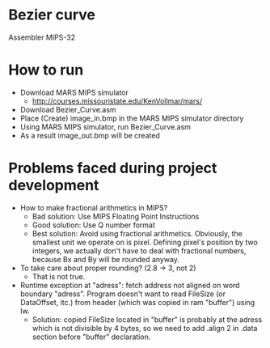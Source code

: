 # Bezier curve
Assembler MIPS-32
# How to run
- Download MARS MIPS simulator 
  - http://courses.missouristate.edu/KenVollmar/mars/
- Download Bezier_Curve.asm
- Place (Create) image_in.bmp in the MARS MIPS simulator directory 
- Using MARS MIPS simulator, run Bezier_Curve.asm
- As a result image_out.bmp will be created
# Problems faced during project development
- How to make fractional arithmetics in MIPS?
  - Bad solution: Use MIPS Floating Point Instructions
  - Good solution: Use Q number format
  - Best solution: Avoid using fractional arithmetics. Obviously, the smallest
  unit we operate on is pixel. Defining pixel's position by two integers, we
  actually don't have to deal with fractional numbers, because Bx and By will be rounded anyway.
- To take care about proper rounding? (2.8 -> 3, not 2)
  - That is not true.
- Runtime exception at "adress": fetch address not aligned on word boundary "adress". 
Program doesn't want to read FileSize (or DataOffset, itc.) from header (which was copied in ram "buffer") using lw. 
  - Solution: copied FileSize located in "buffer" is probably at the adress which is not divisible by 4 bytes, so we need to add .align 2 in .data section before "buffer" declaration.
